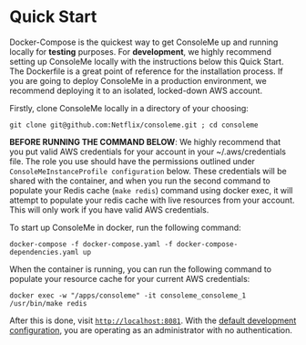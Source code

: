 # Quick Start

Docker-Compose is the quickest way to get ConsoleMe up and running locally for **testing** purposes. For **development**, we highly recommend setting up ConsoleMe locally with the instructions below this Quick Start. The Dockerfile is a great point of reference for the installation process. If you are going to deploy ConsoleMe in a production environment, we recommend deploying it to an isolated, locked-down AWS account.

Firstly, clone ConsoleMe locally in a directory of your choosing:

```text
git clone git@github.com:Netflix/consoleme.git ; cd consoleme
```

**BEFORE RUNNING THE COMMAND BELOW**: We highly recommend that you put valid AWS credentials for your account in your ~/.aws/credentials file. The role you use should have the permissions outlined under `ConsoleMeInstanceProfile configuration` below. These credentials will be shared with the container, and when you run the second command to populate your Redis cache \(`make redis`\) command using docker exec, it will attempt to populate your redis cache with live resources from your account. This will only work if you have valid AWS credentials.

To start up ConsoleMe in docker, run the following command:

```text
docker-compose -f docker-compose.yaml -f docker-compose-dependencies.yaml up
```

When the container is running, you can run the following command to populate your resource cache for your current AWS credentials:

```text
docker exec -w "/apps/consoleme" -it consoleme_consoleme_1 /usr/bin/make redis 
```

After this is done, visit [`http://localhost:8081`](http://localhost:8081). With the [default development configuration](https://github.com/Netflix/consoleme/blob/master/example_config/example_config_development.yaml), you are operating as an administrator with no authentication.

